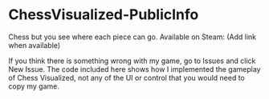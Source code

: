 # ChessVisualized-PublicInfo
Chess but you see where each piece can go. Available on Steam: (Add link when available)

If you think there is something wrong with my game, go to Issues and click New Issue.
The code included here shows how I implemented the gameplay of Chess Visualized, not any of the UI or control that you would need to copy my game.
